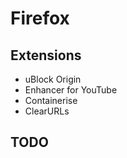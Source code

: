 # Firefox

## Extensions

- uBlock Origin
- Enhancer for YouTube
- Containerise
- ClearURLs

## TODO

